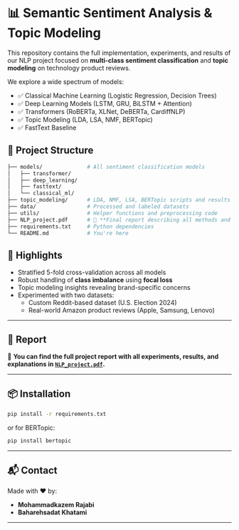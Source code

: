 # 📊 Semantic Sentiment Analysis & Topic Modeling

This repository contains the full implementation, experiments, and results of our NLP project focused on **multi-class sentiment classification** and **topic modeling** on technology product reviews.

We explore a wide spectrum of models:
- ✅ Classical Machine Learning (Logistic Regression, Decision Trees)
- ✅ Deep Learning Models (LSTM, GRU, BiLSTM + Attention)
- ✅ Transformers (RoBERTa, XLNet, DeBERTa, CardiffNLP)
- ✅ Topic Modeling (LDA, LSA, NMF, BERTopic)
- ✅ FastText Baseline

## 📁 Project Structure

```bash
├── models/              # All sentiment classification models
│   ├── transformer/
│   ├── deep_learning/
│   ├── fasttext/
│   └── classical_ml/
├── topic_modeling/      # LDA, NMF, LSA, BERTopic scripts and results
├── data/                # Processed and labeled datasets
├── utils/               # Helper functions and preprocessing code
├── NLP_project.pdf      # 📄 **Final report describing all methods and findings**
├── requirements.txt     # Python dependencies
└── README.md            # You're here
```

## 🚀 Highlights

- Stratified 5-fold cross-validation across all models
- Robust handling of **class imbalance** using **focal loss**
- Topic modeling insights revealing brand-specific concerns
- Experimented with two datasets:
  - Custom Reddit-based dataset (U.S. Election 2024)
  - Real-world Amazon product reviews (Apple, Samsung, Lenovo)

---

## 📌 **Report**

📎 **You can find the full project report with all experiments, results, and explanations in [`NLP_project.pdf`](./NLP_project.pdf).**

---

## 📦 Installation

```bash
pip install -r requirements.txt
```

or for BERTopic:

```bash
pip install bertopic
```

---

## 📬 Contact

Made with ❤️ by:
- **Mohammadkazem Rajabi**  
- **Baharehsadat Khatami**

---
